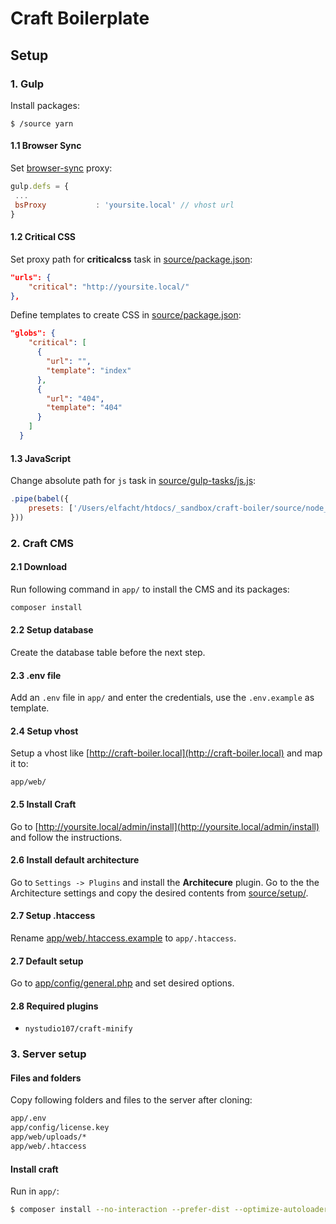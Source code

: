 # Craft Boilerplate

## Setup

### 1. Gulp

Install packages:

`$ /source yarn`

#### 1.1 Browser Sync

Set [browser-sync](source/gulp-tasks/browser-sync.js) proxy:

```js
gulp.defs = {
 ...
 bsProxy           : 'yoursite.local' // vhost url
}
```
#### 1.2 Critical CSS

Set proxy path for **criticalcss** task in [source/package.json](source/package.json#L56):

```json
"urls": {
	"critical": "http://yoursite.local/"
},
```

Define templates to create CSS in [source/package.json](source/package.json#L62):

```json
"globs": {
    "critical": [
      {
        "url": "",
        "template": "index"
      },
      {
        "url": "404",
        "template": "404"
      }
    ]
  }
```

#### 1.3 JavaScript

Change absolute path for `js` task in [source/gulp-tasks/js.js](source/gulp-tasks/js.js#L27):

```js
.pipe(babel({
	presets: ['/Users/elfacht/htdocs/_sandbox/craft-boiler/source/node_modules/babel-preset-es2016'],
}))
```

### 2. Craft CMS

#### 2.1 Download

Run following command in `app/` to install the CMS and its packages:

```sh
composer install
```

#### 2.2 Setup database

Create the database table before the next step.

#### 2.3 .env file

Add an `.env` file in `app/` and enter the credentials, use the `.env.example` as template.

#### 2.4 Setup vhost

Setup a vhost like [http://craft-boiler.local](http://craft-boiler.local) and map it to:

```
app/web/
```

#### 2.5 Install Craft

Go to [http://yoursite.local/admin/install](http://yoursite.local/admin/install) and follow the instructions.

#### 2.6 Install default architecture

Go to `Settings -> Plugins` and install the **Architecure** plugin. Go to the the Architecture settings and copy the desired contents from [source/setup/](source/setup).

#### 2.7 Setup .htaccess

Rename [app/web/.htaccess.example](app/web/.htaccess.example) to `app/.htaccess`.

#### 2.7 Default setup

Go to [app/config/general.php](app/config/general.php#L50) and set desired options.

#### 2.8 Required plugins

- `nystudio107/craft-minify`

### 3. Server setup

#### Files and folders

Copy following folders and files to the server after cloning:

```sh
app/.env
app/config/license.key
app/web/uploads/*
app/web/.htaccess
```

#### Install craft

Run in `app/`:

```sh
$ composer install --no-interaction --prefer-dist --optimize-autoloader
```
